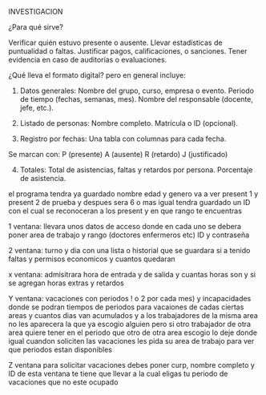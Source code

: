INVESTIGACION


¿Para qué sirve?

Verificar quién estuvo presente o ausente.
Llevar estadísticas de puntualidad o faltas.
Justificar pagos, calificaciones, o sanciones.
Tener evidencia en caso de auditorías o evaluaciones.



¿Qué lleva el formato digital?
 pero en general incluye:

1. Datos generales:
Nombre del grupo, curso, empresa o evento.
Periodo de tiempo (fechas, semanas, mes).
Nombre del responsable (docente, jefe, etc.).

2. Listado de personas:
Nombre completo.
Matrícula o ID (opcional).

3. Registro por fechas:
Una tabla con columnas para cada fecha.

Se marcan con:
P (presente)
A (ausente)
R (retardo)
J (justificado)

4. Totales:
Total de asistencias, faltas y retardos por persona.
Porcentaje de asistencia.

el programa tendra ya guardado nombre edad y genero va a ver present 1 y present 2 de prueba y despues sera 6 o mas
 igual tendra guardado un ID con el cual se reconoceran a los present y en que rango te encuentras

1 ventana: llevara unos datos de acceso donde en cada uno se debera poner area de trabajo y rango (doctores enfermeros etc)
ID y contraseña 

2 ventana:  turno y dia con una lista o historial que se guardara si a tenido faltas y permisos economicos y cuantos quedaran 

 x ventana: admisitrara hora de entrada y de salida y cuantas horas son y si se agregan horas extras y retardos 

 Y ventana: vacaciones con periodos ! o 2 por cada mes) y incapacidades donde se podran tiempos de periodos para vacaiones de cadas ciertas areas 
 y cuantos dias van acumulados y a los trabajadores de la misma area no les aparecera la que ya escogio alguien 
 pero si otro trabajador de otra area quiere tener en el periodo que otro de otra area escogio lo deje donde igual cuandon soliciten las vacaciones 
 les pida su area de trabajo para ver que periodos estan disponibles 

 Z ventana para solicitar vacaciones debes poner curp, nombre completo y ID  de esta ventana te tiene que llevar a la cual
 eligas tu periodo de vacaciones  que no este ocupado 
